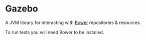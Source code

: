 # Gazebo

A JVM library for interacting with [Bower](http://twitter.github.com/bower) repositories &amp; resources.

To run tests you will need Bower to be installed.
